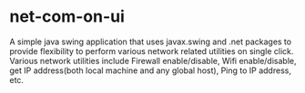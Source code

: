 # net-com-on-ui
 A simple java swing application that uses javax.swing and .net packages to provide flexibility to perform various network related utilities on single click. Various network utilities include Firewall enable/disable, Wifi enable/disable, get IP address(both local machine and any global host), Ping to IP address, etc.
